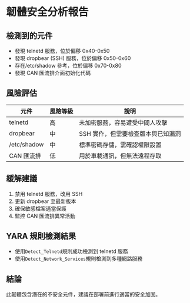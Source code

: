 # 韌體安全分析報告

## 檢測到的元件

- 發現 telnetd 服務，位於偏移 0x40-0x50
- 發現 dropbear (SSH) 服務，位於偏移 0x50-0x60
- 存在/etc/shadow 參考，位於偏移 0x70-0x80
- 發現 CAN 匯流排介面初始化代碼

## 風險評估

| 元件        | 風險等級 | 說明                               |
| ----------- | -------- | ---------------------------------- |
| telnetd     | 高       | 未加密服務，容易遭受中間人攻擊     |
| dropbear    | 中       | SSH 實作，但需要檢查版本與已知漏洞 |
| /etc/shadow | 中       | 標準密碼存儲，需確認權限設置       |
| CAN 匯流排  | 低       | 用於車載通訊，但無法遠程存取       |

## 緩解建議

1. 禁用 telnetd 服務，改用 SSH
2. 更新 dropbear 至最新版本
3. 確保敏感檔案適當保護
4. 監控 CAN 匯流排異常活動

## YARA 規則檢測結果

- 使用`Detect_Telnetd`規則成功檢測到 telnetd 服務
- 使用`Detect_Network_Services`規則檢測到多種網路服務

## 結論

此韌體包含潛在的不安全元件，建議在部署前進行適當的安全加固。
